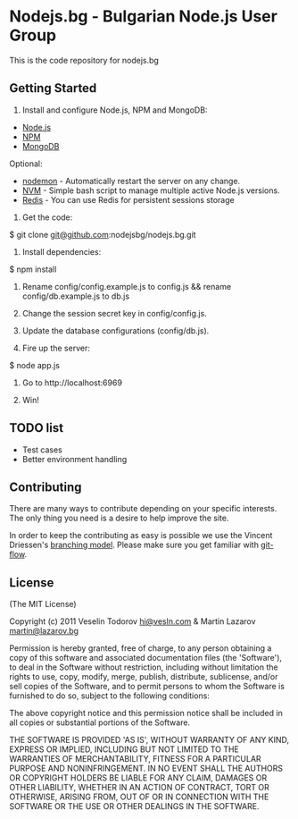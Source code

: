 # Nodejs.bg - Bulgarian Node.js User Group

This is the code repository for nodejs.bg

## Getting Started

1. Install and configure Node.js, NPM and MongoDB:

  * [Node.js](http://nodejs.org/)
  * [NPM](http://npmjs.org/)
  * [MongoDB](http://www.mongodb.org/)

  Optional:

  * [nodemon](http://remy.github.com/nodemon/) - Automatically restart the server on any change.
  * [NVM](https://github.com/creationix/nvm) - Simple bash script to manage multiple active Node.js versions.
  * [Redis](http://redis.io/) - You can use Redis for persistent sessions storage

1. Get the code:

  $ git clone git@github.com:nodejsbg/nodejs.bg.git

1. Install dependencies:
  
  $ npm install
  
1. Rename config/config.example.js to config.js && rename config/db.example.js to db.js

1. Change the session secret key in config/config.js.

1. Update the database configurations (config/db.js).

1. Fire up the server:

  $ node app.js
  
1. Go to http://localhost:6969

1. Win!

## TODO list

* Test cases
* Better environment handling

## Contributing

There are many ways to contribute depending on your specific interests.
The only thing you need is a desire to help improve the site.

In order to keep the contributing as easy is possible we use the Vincent Driessen's [branching model](http://nvie.com/git-model).
Please make sure you get familiar with [git-flow](https://github.com/nvie/gitflow).

## License

(The MIT License)

Copyright (c) 2011 Veselin Todorov <hi@vesln.com> & Martin Lazarov <martin@lazarov.bg>

Permission is hereby granted, free of charge, to any person obtaining a copy of this software and associated documentation files (the 'Software'), to deal in the Software without restriction, including without limitation the rights to use, copy, modify, merge, publish, distribute, sublicense, and/or sell copies of the Software, and to permit persons to whom the Software is furnished to do so, subject to the following conditions:

The above copyright notice and this permission notice shall be included in all copies or substantial portions of the Software.

THE SOFTWARE IS PROVIDED 'AS IS', WITHOUT WARRANTY OF ANY KIND, EXPRESS OR IMPLIED, INCLUDING BUT NOT LIMITED TO THE WARRANTIES OF MERCHANTABILITY, FITNESS FOR A PARTICULAR PURPOSE AND NONINFRINGEMENT. IN NO EVENT SHALL THE AUTHORS OR COPYRIGHT HOLDERS BE LIABLE FOR ANY CLAIM, DAMAGES OR OTHER LIABILITY, WHETHER IN AN ACTION OF CONTRACT, TORT OR OTHERWISE, ARISING FROM, OUT OF OR IN CONNECTION WITH THE SOFTWARE OR THE USE OR OTHER DEALINGS IN THE SOFTWARE.